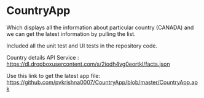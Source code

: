 # CountryApp

Which displays all the information about particular country (CANADA) and we can get the latest information by pulling the list.

Included all the unit test and UI tests in the repository code.

Country details API Service : https://dl.dropboxusercontent.com/s/2iodh4vg0eortkl/facts.json

Use this link to get the latest app file: https://github.com/pvkrishna0007/CountryApp/blob/master/CountryApp.apk

